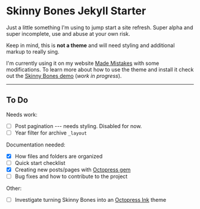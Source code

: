 # Skinny Bones Jekyll Starter

Just a little something I'm using to jump start a site refresh. Super alpha and super incomplete, use and abuse at your own risk.

Keep in mind, this is **not a theme** and will need styling and additional markup to really sing.

I'm currently using it on my website [Made Mistakes](http://mademistakes.com) with some modifications. To learn more about how to use the theme and install it check out the [Skinny Bones demo](http://mmistakes.github.io/skinny-bones-jekyll/) (*work in progress*).

---

## To Do

Needs work:

- [ ] Post pagination --- needs styling. Disabled for now.
- [ ] Year filter for archive `_layout`

Documentation needed:

- [x] How files and folders are organized
- [ ] Quick start checklist
- [x] Creating new posts/pages with [Octopress gem](https://github.com/octopress/octopress)
- [ ] Bug fixes and how to contribute to the project

Other:

- [ ] Investigate turning Skinny Bones into an [Octopress Ink](https://github.com/octopress/ink) theme